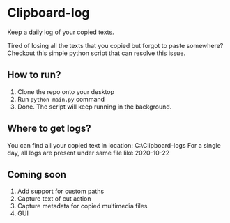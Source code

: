 # Clipboard-log
Keep a daily log of your copied texts.

Tired of losing all the texts that you copied but forgot to paste somewhere? Checkout this simple python script that can resolve this issue.

## How to run?
1. Clone the repo onto your desktop
2. Run ```python main.py``` command
3. Done. The script will keep running in the background.

## Where to get logs?
You can find all your copied text in location: C:\Clipboard-logs
For a single day, all logs are present under same file like 2020-10-22

## Coming soon
1. Add support for custom paths
2. Capture text of cut action
3. Capture metadata for copied multimedia files
4. GUI
